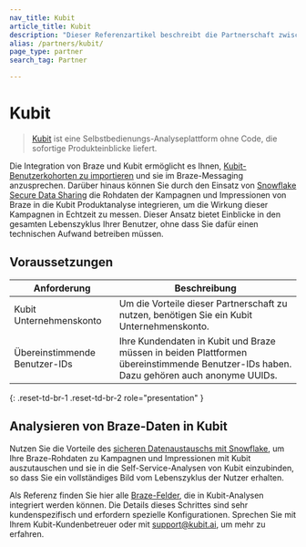 ```yaml
---
nav_title: Kubit
article_title: Kubit
description: "Dieser Referenzartikel beschreibt die Partnerschaft zwischen Braze und Kubit, einer no-code, self-service Analyseplattform, die sofortige Produkteinblicke liefert und es Ihnen ermöglicht, Kubit-Benutzerkohorten zu importieren und sie im Braze Messaging anzusprechen."
alias: /partners/kubit/
page_type: partner
search_tag: Partner

---
```


# Kubit

> [Kubit](https://kubit.ai/) ist eine Selbstbedienungs-Analyseplattform ohne Code, die sofortige Produkteinblicke liefert. 

Die Integration von Braze und Kubit ermöglicht es Ihnen, [Kubit-Benutzerkohorten zu importieren]({{site.baseurl}}/partners/data_and_infrastructure_agility/cohort_import/kubit/) und sie im Braze-Messaging anzusprechen. Darüber hinaus können Sie durch den Einsatz von [Snowflake Secure Data Sharing]({{site.baseurl}}/partners/data_and_infrastructure_agility/data_warehouses/snowflake/) die Rohdaten der Kampagnen und Impressionen von Braze in die Kubit Produktanalyse integrieren, um die Wirkung dieser Kampagnen in Echtzeit zu messen. Dieser Ansatz bietet Einblicke in den gesamten Lebenszyklus Ihrer Benutzer, ohne dass Sie dafür einen technischen Aufwand betreiben müssen.

## Voraussetzungen

| Anforderung | Beschreibung |
|---|---|
|Kubit Unternehmenskonto | Um die Vorteile dieser Partnerschaft zu nutzen, benötigen Sie ein Kubit Unternehmenskonto. |
| Übereinstimmende Benutzer-IDs | Ihre Kundendaten in Kubit und Braze müssen in beiden Plattformen übereinstimmende Benutzer-IDs haben. Dazu gehören auch anonyme UUIDs.  |
{: .reset-td-br-1 .reset-td-br-2 role="presentation" } 

## Analysieren von Braze-Daten in Kubit

Nutzen Sie die Vorteile des [sicheren Datenaustauschs mit Snowflake]({{site.baseurl}}/partners/data_and_infrastructure_agility/data_warehouses/snowflake/), um Ihre Braze-Rohdaten zu Kampagnen und Impressionen mit Kubit auszutauschen und sie in die Self-Service-Analysen von Kubit einzubinden, so dass Sie ein vollständiges Bild vom Lebenszyklus der Nutzer erhalten.

Als Referenz finden Sie hier alle [Braze-Felder]({{site.baseurl}}/assets/download_file/data-sharing-raw-table-schemas.txt?ed79384e6ac6a97fe3b3d9f76852b7c2), die in Kubit-Analysen integriert werden können. Die Details dieses Schrittes sind sehr kundenspezifisch und erfordern spezielle Konfigurationen. Sprechen Sie mit Ihrem Kubit-Kundenbetreuer oder mit [support@kubit.ai](support@kubit.ai), um mehr zu erfahren.